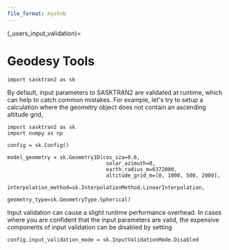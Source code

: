 ```yaml
---
file_format: mystnb
---
```


(_users_input_validation)=
# Geodesy Tools
```{code-cell} ipython3
import sasktran2 as sk
```

By default, input parameters to SASKTRAN2 are validated at runtime, which can help to catch common mistakes.
For example, let's try to setup a calculation where the geometry object does not contain an ascending altitude grid,

```{code-cell} ipython3
import sasktran2 as sk
import numpy as np

config = sk.Config()

model_geometry = sk.Geometry1D(cos_sza=0.6,
                                solar_azimuth=0,
                                earth_radius_m=6372000,
                                altitude_grid_m=[0, 1000, 500, 2000],
                                interpolation_method=sk.InterpolationMethod.LinearInterpolation,
                                geometry_type=sk.GeometryType.Spherical)

```

Input validation can cause a slight runtime performance overhead.
In cases where you are confident that the input parameters are valid, the expensive components of input
validation can be disabled by setting

```{code-cell} ipython3
config.input_validation_mode = sk.InputValidationMode.Disabled
```
